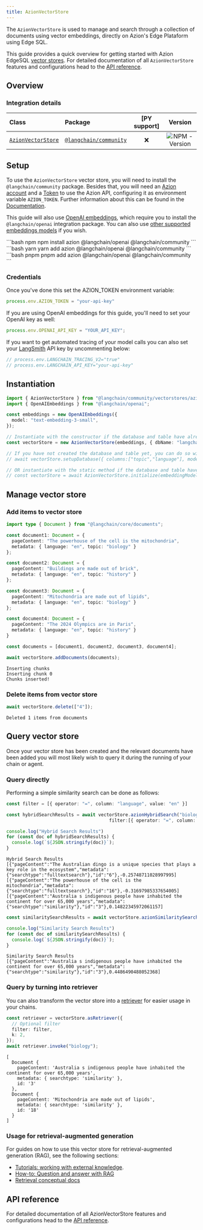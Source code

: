```yaml
---
title: AzionVectorStore
---
```


The `AzionVectorStore` is used to manage and search through a collection of documents using vector embeddings, directly on Azion's Edge Plataform using Edge SQL.

This guide provides a quick overview for getting started with Azion EdgeSQL [vector stores](/oss/concepts/#vectorstores). For detailed documentation of all `AzionVectorStore` features and configurations head to the [API reference](https://api.js.langchain.com/classes/_langchain_community.vectorstores_azion_edgesql.AzionVectorStore.html).

## Overview

### Integration details

| Class | Package | [PY support] |  Version |
| :--- | :--- | :---: | :---: |
| [`AzionVectorStore`](https://api.js.langchain.com/classes/langchain_community_vectorstores_azion_edgesql.AzionVectorStore.html) | [`@langchain/community`](https://npmjs.com/@langchain/community) | ❌ |  ![NPM - Version](https://img.shields.io/npm/v/@langchain/community?style=flat-square&label=%20&) |

## Setup

To use the `AzionVectorStore` vector store, you will need to install the `@langchain/community` package. Besides that, you will need an [Azion account](https://www.azion.com/en/documentation/products/accounts/creating-account/) and a [Token](https://www.azion.com/en/documentation/products/guides/personal-tokens/) to use the Azion API, configuring it as environment variable `AZION_TOKEN`. Further information about this can be found in the [Documentation](https://www.azion.com/en/documentation/).

This guide will also use [OpenAI embeddings](/oss/integrations/text_embedding/openai), which require you to install the `@langchain/openai` integration package. You can also use [other supported embeddings models](/oss/integrations/text_embedding) if you wish.

<CodeGroup>
```bash npm
npm install azion @langchain/openai @langchain/community
```
```bash yarn
yarn add azion @langchain/openai @langchain/community
```
```bash pnpm
pnpm add azion @langchain/openai @langchain/community
```
</CodeGroup>

### Credentials

Once you've done this set the AZION_TOKEN environment variable:

```typescript
process.env.AZION_TOKEN = "your-api-key"
```

If you are using OpenAI embeddings for this guide, you'll need to set your OpenAI key as well:

```typescript
process.env.OPENAI_API_KEY = "YOUR_API_KEY";
```

If you want to get automated tracing of your model calls you can also set your [LangSmith](https://docs.smith.langchain.com/) API key by uncommenting below:

```typescript
// process.env.LANGCHAIN_TRACING_V2="true"
// process.env.LANGCHAIN_API_KEY="your-api-key"
```

## Instantiation

```typescript
import { AzionVectorStore } from "@langchain/community/vectorstores/azion_edgesql";
import { OpenAIEmbeddings } from "@langchain/openai";

const embeddings = new OpenAIEmbeddings({
  model: "text-embedding-3-small",
});

// Instantiate with the constructor if the database and table have already been created
const vectorStore = new AzionVectorStore(embeddings, { dbName: "langchain", tableName: "documents" });

// If you have not created the database and table yet, you can do so with the setupDatabase method
// await vectorStore.setupDatabase({ columns:["topic","language"], mode: "hybrid" })

// OR instantiate with the static method if the database and table have not been created yet
// const vectorStore = await AzionVectorStore.initialize(embeddingModel, { dbName: "langchain", tableName: "documents" }, { columns:[], mode: "hybrid" })
```

## Manage vector store

### Add items to vector store

```typescript
import type { Document } from "@langchain/core/documents";

const document1: Document = {
  pageContent: "The powerhouse of the cell is the mitochondria",
  metadata: { language: "en", topic: "biology" }
};

const document2: Document = {
  pageContent: "Buildings are made out of brick",
  metadata: { language: "en", topic: "history" }
};

const document3: Document = {
  pageContent: "Mitochondria are made out of lipids",
  metadata: { language: "en", topic: "biology" }
};

const document4: Document = {
  pageContent: "The 2024 Olympics are in Paris",
  metadata: { language: "en", topic: "history" }
}

const documents = [document1, document2, document3, document4];

await vectorStore.addDocuments(documents);
```

```output
Inserting chunks
Inserting chunk 0
Chunks inserted!
```

### Delete items from vector store

```typescript
await vectorStore.delete(["4"]);
```

```output
Deleted 1 items from documents
```

## Query vector store

Once your vector store has been created and the relevant documents have been added you will most likely wish to query it during the running of your chain or agent.

### Query directly

Performing a simple similarity search can be done as follows:

```typescript
const filter = [{ operator: "=", column: "language", value: "en" }]

const hybridSearchResults = await vectorStore.azionHybridSearch("biology", {kfts:2, kvector:1,
                                      filter:[{ operator: "=", column: "language", value: "en" }]});

console.log("Hybrid Search Results")
for (const doc of hybridSearchResults) {
  console.log(`${JSON.stringify(doc)}`);
}
```

```output
Hybrid Search Results
[{"pageContent":"The Australian dingo is a unique species that plays a key role in the ecosystem","metadata":{"searchtype":"fulltextsearch"},"id":"6"},-0.25748711028997995]
[{"pageContent":"The powerhouse of the cell is the mitochondria","metadata":{"searchtype":"fulltextsearch"},"id":"16"},-0.31697985337654005]
[{"pageContent":"Australia s indigenous people have inhabited the continent for over 65,000 years","metadata":{"searchtype":"similarity"},"id":"3"},0.14822345972061157]
```

```typescript
const similaritySearchResults = await vectorStore.azionSimilaritySearch("australia", {kvector:3, filter:[{ operator: "=", column: "topic", value: "history" }]});

console.log("Similarity Search Results")
for (const doc of similaritySearchResults) {
  console.log(`${JSON.stringify(doc)}`);
}
```

```output
Similarity Search Results
[{"pageContent":"Australia s indigenous people have inhabited the continent for over 65,000 years","metadata":{"searchtype":"similarity"},"id":"3"},0.4486490488052368]
```

### Query by turning into retriever

You can also transform the vector store into a [retriever](/oss/concepts/#retrievers) for easier usage in your chains.

```typescript
const retriever = vectorStore.asRetriever({
  // Optional filter
  filter: filter,
  k: 2,
});
await retriever.invoke("biology");
```

```output
[
  Document {
    pageContent: 'Australia s indigenous people have inhabited the continent for over 65,000 years',
    metadata: { searchtype: 'similarity' },
    id: '3'
  },
  Document {
    pageContent: 'Mitochondria are made out of lipids',
    metadata: { searchtype: 'similarity' },
    id: '18'
  }
]
```

### Usage for retrieval-augmented generation

For guides on how to use this vector store for retrieval-augmented generation (RAG), see the following sections:

- [Tutorials: working with external knowledge](/oss/tutorials/#working-with-external-knowledge).
- [How-to: Question and answer with RAG](/oss/how-to/#qa-with-rag)
- [Retrieval conceptual docs](/oss/concepts/retrieval)

## API reference

For detailed documentation of all AzionVectorStore features and configurations head to the [API reference](https://api.js.langchain.com/classes/_langchain_community.vectorstores_azion_edgesql.AzionVectorStore.html).
